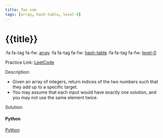 ```yaml
---
title: Two sum
tags: [array, hash-table, level-0]
---
```


# {{title}}

:fa fa-tag fa-fw: [array]({{tagspath}}/array)
:fa fa-tag fa-fw: [hash-table]({{tagspath}}/hash-table)
:fa fa-tag fa-fw: [level-0]({{tagspath}}/level-0)

Practice Link: [LeetCode](https://leetcode.com/problems/two-sum/)

Description:

- Given an array of integers, return indices of the two numbers such that they add up to a specific target.
- You may assume that each input would have exactly one solution, and you may not use the same element twice.

Solution:

<!-- tabs:start -->
#### **Python**

[Python](../pycode/array/two-sum.py ':include :type=code')
<!-- tabs:end -->
